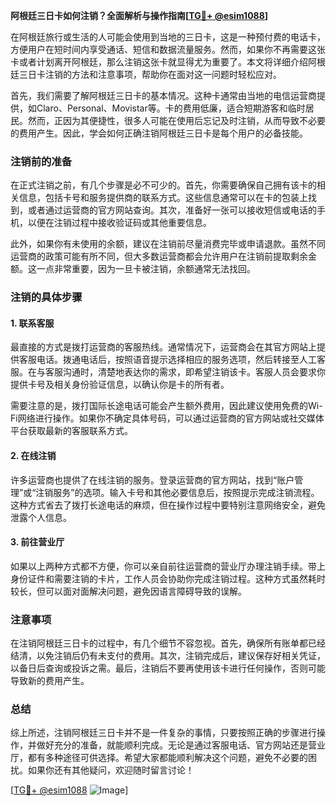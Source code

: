 **阿根廷三日卡如何注销？全面解析与操作指南[[TG💪+ @esim1088](https://t.me/s/esim1088)]**

在阿根廷旅行或生活的人可能会使用到当地的三日卡，这是一种预付费的电话卡，方便用户在短时间内享受通话、短信和数据流量服务。然而，如果你不再需要这张卡或者计划离开阿根廷，那么注销这张卡就显得尤为重要了。本文将详细介绍阿根廷三日卡注销的方法和注意事项，帮助你在面对这一问题时轻松应对。

首先，我们需要了解阿根廷三日卡的基本情况。这种卡通常由当地的电信运营商提供，如Claro、Personal、Movistar等。卡的费用低廉，适合短期游客和临时居民。然而，正因为其便捷性，很多人可能在使用后忘记及时注销，从而导致不必要的费用产生。因此，学会如何正确注销阿根廷三日卡是每个用户的必备技能。

### 注销前的准备

在正式注销之前，有几个步骤是必不可少的。首先，你需要确保自己拥有该卡的相关信息，包括卡号和服务提供商的联系方式。这些信息通常可以在卡的包装上找到，或者通过运营商的官方网站查询。其次，准备好一张可以接收短信或电话的手机，以便在注销过程中接收验证码或其他重要信息。

此外，如果你有未使用的余额，建议在注销前尽量消费完毕或申请退款。虽然不同运营商的政策可能有所不同，但大多数运营商都会允许用户在注销前提取剩余金额。这一点非常重要，因为一旦卡被注销，余额通常无法找回。

### 注销的具体步骤

#### 1. 联系客服

最直接的方式是拨打运营商的客服热线。通常情况下，运营商会在其官方网站上提供客服电话。拨通电话后，按照语音提示选择相应的服务选项，然后转接至人工客服。在与客服沟通时，清楚地表达你的需求，即希望注销该卡。客服人员会要求你提供卡号及相关身份验证信息，以确认你是卡的所有者。

需要注意的是，拨打国际长途电话可能会产生额外费用，因此建议使用免费的Wi-Fi网络进行操作。如果你不确定具体号码，可以通过运营商的官方网站或社交媒体平台获取最新的客服联系方式。

#### 2. 在线注销

许多运营商也提供了在线注销的服务。登录运营商的官方网站，找到“账户管理”或“注销服务”的选项。输入卡号和其他必要信息后，按照提示完成注销流程。这种方式省去了拨打长途电话的麻烦，但在操作过程中要特别注意网络安全，避免泄露个人信息。

#### 3. 前往营业厅

如果以上两种方式都不方便，你可以亲自前往运营商的营业厅办理注销手续。带上身份证件和需要注销的卡片，工作人员会协助你完成注销过程。这种方式虽然耗时较长，但可以面对面解决问题，避免因语言障碍导致的误解。

### 注意事项

在注销阿根廷三日卡的过程中，有几个细节不容忽视。首先，确保所有账单都已经结清，以免注销后仍有未支付的费用。其次，注销完成后，建议保存好相关凭证，以备日后查询或投诉之需。最后，注销后不要再使用该卡进行任何操作，否则可能导致新的费用产生。

### 总结

综上所述，注销阿根廷三日卡并不是一件复杂的事情，只要按照正确的步骤进行操作，并做好充分的准备，就能顺利完成。无论是通过客服电话、官方网站还是营业厅，都有多种途径可供选择。希望大家都能顺利解决这个问题，避免不必要的困扰。如果你还有其他疑问，欢迎随时留言讨论！

[[TG💪+ @esim1088](https://t.me/s/esim1088) ![Image](https://i.postimg.cc/4NQfJmqS/Snipaste-2025-05-13-00-14-12.png)]